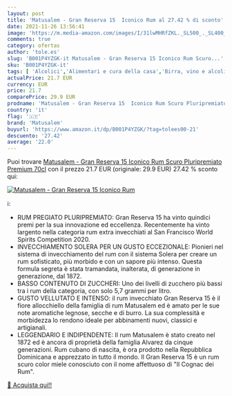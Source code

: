 ```yaml
---
layout: post
title: 'Matusalem - Gran Reserva 15  Iconico Rum al 27.42 % di sconto'
date: 2021-11-26 13:56:41
image: 'https://m.media-amazon.com/images/I/31lwMHRfZKL._SL500_._SL400_.jpg'
comments: true
category: ofertas
author: 'tole.es'
slug: 'B001P4YZGK-it Matusalem - Gran Reserva 15 Iconico Rum Scuro...'
sku: 'B001P4YZGK-it'
tags: [ 'Alcolici','Alimentari e cura della casa','Birra, vino e alcolici','Rum','matusalem', ]
actualPrice: 21.7 EUR
currency: EUR
price: 21.7
comparePrice: 29.9 EUR
prodname: 'Matusalem - Gran Reserva 15  Iconico Rum Scuro Pluripremiato Premium  70cl'
country: 'it'
flag: '🇮🇹'
brand: 'Matusalem'
buyurl: 'https://www.amazon.it/dp/B001P4YZGK/?tag=tolees00-21'
descuento: '27.42'
average: '22.0'
---
```


Puoi trovare [Matusalem - Gran Reserva 15  Iconico Rum Scuro Pluripremiato Premium  70cl](https://www.amazon.it/dp/B001P4YZGK/?tag=tolees00-21) con il prezzo 21.7 EUR (originale: 29.9 EUR) 27.42 % sconto qui:

[![Matusalem - Gran Reserva 15  Iconico Rum](https://m.media-amazon.com/images/I/31lwMHRfZKL._SL500_._SL400_.jpg)](https://www.amazon.it/dp/B001P4YZGK/?tag=tolees00-21)

ℹ️:

- RUM PREGIATO PLURIPREMIATO: Gran Reserva 15 ha vinto quindici premi per la sua innovazione ed eccellenza. Recentemente ha vinto largento nella categoria rum extra invecchiati al San Francisco World Spirits Competition 2020.
- INVECCHIAMENTO SOLERA PER UN GUSTO ECCEZIONALE: Pionieri nel sistema di invecchiamento del rum con il sistema Solera per creare un rum sofisticato, più morbido e con un sapore più intenso. Questa formula segreta è stata tramandata, inalterata, di generazione in generazione, dal 1872.
- BASSO CONTENUTO DI ZUCCHERI: Uno dei livelli di zucchero più bassi tra i rum della categoria, con solo 5,7 grammi per litro.
- GUSTO VELLUTATO E INTENSO: il rum invecchiato Gran Reserva 15 è il fiore allocchiello della famiglia di rum Matusalem ed è amato per le sue note aromatiche legnose, secche e di burro. La sua complessità e morbidezza lo rendono ideale per abbinamenti nuovi, classici e artigianali.
- LEGGENDARIO E INDIPENDENTE: Il rum Matusalem è stato creato nel 1872 ed è ancora di proprietà della famiglia Alvarez da cinque generazioni. Rum cubano di nascita, è ora prodotto nella Repubblica Dominicana e apprezzato in tutto il mondo. Il Gran Reserva 15 è un rum scuro color miele conosciuto con il nome affettuoso di "Il Cognac dei Rum".

[🛒 Acquista qui!!](https://www.amazon.it/dp/B001P4YZGK/?tag=tolees00-21)
